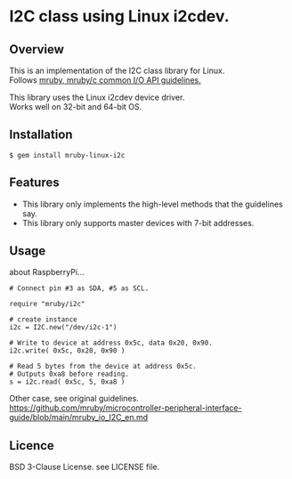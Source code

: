 # I2C class using Linux i2cdev.

## Overview

This is an implementation of the I2C class library for Linux.  
Follows [mruby, mruby/c common I/O API guidelines.](https://github.com/mruby/microcontroller-peripheral-interface-guide)

This library uses the Linux i2cdev device driver.  
Works well on 32-bit and 64-bit OS.


## Installation

    $ gem install mruby-linux-i2c


## Features

  * This library only implements the high-level methods that the guidelines say.
  * This library only supports master devices with 7-bit addresses.


## Usage

about RaspberryPi...

```
# Connect pin #3 as SDA, #5 as SCL.

require "mruby/i2c"

# create instance
i2c = I2C.new("/dev/i2c-1")

# Write to device at address 0x5c, data 0x20, 0x90.
i2c.write( 0x5c, 0x20, 0x90 )

# Read 5 bytes from the device at address 0x5c.
# Outputs 0xa8 before reading.
s = i2c.read( 0x5c, 5, 0xa8 )
```

Other case, see original guidelines.  
https://github.com/mruby/microcontroller-peripheral-interface-guide/blob/main/mruby_io_I2C_en.md


## Licence

BSD 3-Clause License. see LICENSE file.
